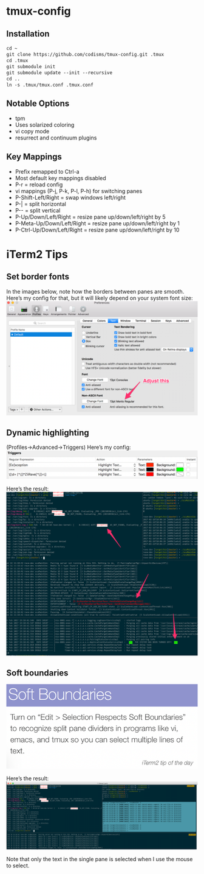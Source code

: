 # tmux-config

## Installation
```
cd ~
git clone https://github.com/codisms/tmux-config.git .tmux
cd .tmux
git submodule init
git submodule update --init --recursive
cd ..
ln -s .tmux/tmux.conf .tmux.conf
```

## Notable Options
* tpm
* Uses solarized coloring
* vi copy mode
* resurrect and continuum plugins

## Key Mappings
* Prefix remapped to Ctrl-a
* Most default key mappings disabled
* P-r = reload config
* vi mappings (P-j, P-k, P-l, P-h) for switching panes
* P-Shift-Left/Right = swap windows left/right
* P-| = split horizontal
* P-- = split vertical
* P-Up/Down/Left/Right = resize pane up/down/left/right by 5
* P-Meta-Up/Down/Left/Right = resize pane up/down/left/right by 1
* P-Ctrl-Up/Down/Left/Right = resize pane up/down/left/right by 10

# iTerm2 Tips
## Set border fonts
In the images below, note how the borders between panes are smooth.  Here’s my config for that, but it will likely depend on your system font size:
![iterm-smooth-borders-config.png](doc/iterm-smooth-borders-config.png)

## Dynamic highlighting
(Profiles->Advanced->Triggers) Here’s my config:
![iterm-highlight-config.png](doc/iterm-highlight-config.png)

Here’s the result:
![iterm-highlight-sample.png](doc/iterm-highlight-sample.png)

## Soft boundaries
![iterm-select-in-pane-tip.png](doc/iterm-select-in-pane-tip.png)

Here’s the result:
![iterm-select-in-pane-sample.png](doc/iterm-select-in-pane-sample.png)

Note that only the text in the single pane is selected when I use the mouse to select.

